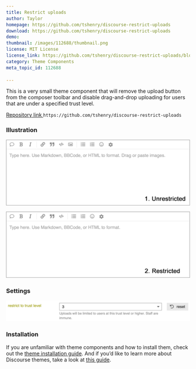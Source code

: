 ```yaml
---
title: Restrict uploads
author: Taylor
homepage: https://github.com/tshenry/discourse-restrict-uploads
download: https://github.com/tshenry/discourse-restrict-uploads
demo: 
thumbnail: /images/112688/thumbnail.png
license: MIT License
license_link: https://github.com/tshenry/discourse-restrict-uploads/blob/master/LICENSE
category: Theme Components
meta_topic_id: 112688

---
```

This is a very small theme component that will remove the upload button from the composer toolbar and disable drag-and-drop uploading for users that are under a specified trust level.

[Repository link ](https://github.com/tshenry/discourse-restrict-uploads)
`https://github.com/tshenry/discourse-restrict-uploads`

### Illustration
![unrestricted: 690x247,75%](/images/112688/zLYKQidz6qtBe24CtSbybNyCqto.png)

![restricted: 690x247,75%](/images/112688/hth2nXpp2QfiAPDmfexPAIEmCjG.png)

### Settings

![setting: 690x78](/images/112688/9uWpMDp1azznPtimXJU7uQ8uBUT.png) 


### Installation

If you are unfamiliar with theme components and how to install them, check out the [theme installation guide](https://meta.discourse.org/t/how-do-i-install-a-theme-or-theme-component/63682). And if you’d like to learn more about Discourse themes, take a look at [this guide](https://meta.discourse.org/t/beginners-guide-to-using-discourse-themes/91966).